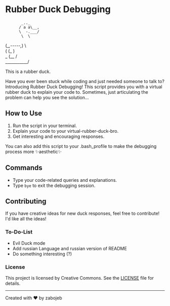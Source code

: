 # Rubber Duck Debugging

           _.._     
          / a a\__, 
          \  -.___/ 
           \  \     
(\__,-----,_)  \    
(    (_         )   
 \_   (__       /   
   \___________/    
   
This is a rubber duck.

Have you ever been stuck while coding and just needed someone to talk to? 
Introducing Rubber Duck Debugging!
This script provides you with a virtual rubber duck to explain your code to.
Sometimes, just articulating the problem can help you see the solution...

## How to Use
1. Run the script in your terminal.
2. Explain your code to your virtual-rubber-duck-bro.
3. Get interesting and encouraging responses.

You can also add this script to your .bash_profile to make the debugging process more ✨aesthetic✨

## Commands
- Type your code-related queries and explanations.
- Type `bye` to exit the debugging session.

## Contributing
If you have creative ideas for new duck responses, feel free to contribute! I'd like all the ideas!

### To-Do-List
- Evil Duck mode
- Add russian Language and russian version of README
- Do something interesting (?)

### License
This project is licensed by Creative Commons. See the [LICENSE](LICENSE) file for details.

---

Created with ❤️ by zabojeb
